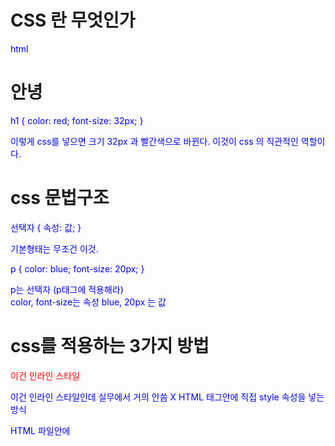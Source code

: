 # CSS 란 무엇인가

html
<h1>안녕</h1> <!-- 제목만 있음 -->

h1 {
  color: red;
  font-size: 32px;
}

이렇게 css를 넣으면 크기 32px 과 빨간색으로 바뀐다. 이것이 css 의 직관적인 역할이다.

# css 문법구조

선택자 {
  속성: 값;
}

기본형태는 무조건 이것.

p {
  color: blue;
  font-size: 20px;
}

p는 선택자 (p태그에 적용해라)   
color, font-size는 속성
blue, 20px 는 값

# css를 적용하는 3가지 방법

<p style="color: red;">이건 인라인 스타일</p>

이건 인라인 스타일인데 실무에서 거의 안씀 X
HTML 태그안에 직접 style 속성을 넣는 방식

<head>
  <style>
    p {
      color: blue;
    }
  </style>
</head>

HTML 파일안에 <style> 태그를 써서 css 넣기

<!-- HTML -->
<head>
  <link rel="stylesheet" href="style.css">
</head>

/* style.css */
p {
  color: green;
}

.css 파일을 따로 만들고 <link> 로 연결 실무필수✅
다른 html 과 재사용성 높고, 유지보수가 편하다. css도 깔끔하게 분리되긴한다.

# 선택자 

<p class="text">문단</p>
<div id="main">메인 박스</div>

.text {
  color: blue;
}
#main {
  background-color: yellow;
}

종류 | 예시 | 설명
전체 선택자 | * | 모든 요소에 적용
태그 선택자 | p, h1 | 특정 태그에 적용
클래스 선택자 | .box | class="box" 가진 요소에 적용
아이디 선택자 | #main | id="main" 가진 요소에 적용

# 결합 선택자

종류 | 예시 | 설명
자손 선택자 | .container p | .container 안에 있는 모든 p
자식 선택자 | .container > p | .container의 직계 자식인 p
형제 선택자 | h1 + p | h1 바로 다음 p
일반 형제 | h1 ~ p | h1 다음에 나오는 모든 p

<div class="container">
  <p>1번째</p>
  <div><p>2번째</p></div>
</div>

.container p { color: red; }       /* 둘 다 적용됨 */
.container > p { color: blue; }    /* 1번째만 적용됨 */

# 상태(가상) 선택자 = 실수에서 엄청 자주 쓰임

선택자 | 예시 | 설명
:hover | a:hover | 마우스를 올렸을 때
:focus | input:focus | 포커스 됐을 때
:active | button:active | 클릭된 상태
:checked | input:checked | 체크된 상태 (checkbox 등)

a:hover {
  color: red;
  text-decoration: underline;
}


# 속성 선택자

예시 | 설명
[type="text"] | type="text"인 요소만
[href^="https"] | https로 시작하는 링크
[src$=".png"] | .png로 끝나는 이미지 경로

input[type="text"] {
  border: 1px solid gray;
}

# 그룹 선택자

h1, h2, h3 {
  color: darkblue;
}

여러 클래스 한방에 지정

✅ 실무요약 팁

대부분 클래스 선택자(.class) 위주로 개발함
id는 JS 연결하거나 특정 1개 요소에만 사용할 때
레이아웃 구조 잡을 땐 >, ~, + 같은 결합 선택자 자주 씀
:hover, :focus, :checked는 무조건 씀 (상호작용)

#박스모델 

# 박스 모델

+-----------------------+
|      margin           |
|  +-----------------+  |
|  |    border       |  |
|  |  +-----------+  |  |
|  |  | padding   |  |  |
|  |  | +-------+ |  |  |
|  |  | |content| |  |  |
|  |  | +-------+ |  |  |
|  |  +-----------+  |  |
|  +-----------------+  |
+-----------------------+

html 요소는 기본적으로 모두 사각형 박스 형태로 존재한다. 이 박스는 네가지로 존재한다.

1. content  
실제 내용이 들어가는 영역
텍스트, 이미지등이 표시되는 부분

width: 200px;
height: 100px;


2. padding

내용(contnent)과 테두리(border) 사이의 여백
배경색도 이 영역까지 포함이 된다

padding: 20px;

> 안쪽 여백이 생김 (글자와 테두리가 안붙음)

3. border

패딩과 마진사이의 테두리
선 색, 두께, 종류 설정 가능

border: 2px solid black;


4. margin

박스 바깥쪽 여백 (외부 공간)
다른 요소들과의 간격

margin: 30px;

# 박스 모델 실전 예제

.box {
  width: 200px;
  height: 100px;
  padding: 10px;
  border: 5px solid blue;
  margin: 20px;
  background-color: lightgray;
}

실제 크기 계산

content : 200x100
padding : 10px * 2 (상하좌우)
border : 5px * 2 
실제 크기 " 200 + 20 + 10 = 240px  

# box-sizing 핵심 설정

기본값은 content-box
width, heigh는 content만 포함함

실무에서는 무조건 border-box

* {
  box-sizing: border-box;
}

모든 요소에서 "눈으로 보이는 크기 = 설정한 크기" 가 되도록 만들어줌.

# margin / padding 단축 속성

/* 시계 방향: 상, 우, 하, 좌 */
margin: 10px 20px 30px 40px;

/* 상하 10px, 좌우 20px */
margin: 10px 20px;

/* 전체 동일하게 10px */
margin: 10px;

# 마진 겹침 (margin collapse)

상하 요소의 margin이 겹칠 경우, 큰값만 적용됨

.box1 {
  margin-bottom: 50px;
}
.box2 {
  margin-top: 30px;
}

결과 > 두 박스 간 간격은 50px 하나만 적용된 (30은 무시가된다)

✅ 실무 꿀팁
padding은 내부 공간 확보, 배경색 포함
margin은 외부 간격 조절, 배경색 없음
border-box는 무조건 설정해두고 시작
margin 겹침 현상 반드시 이해하고 피하기

# 글꼴(fontfamily)

font-family: 'Pretendard', 'Arial', sans-serif;

첫번쨰는 내가 원하는 폰트, 두번쨰~세번쨰는 대체 폰트
'sans-serif'는 고딕 계열, 'serif'는 명조 계열
 ✅ 실무에선 보통 폰트를 웹폰트 or 시스템 폰트 조합으로 씀

 # 글자 크기(font size)

font-size: 16px;

본문: 보통 16px
제목: 24px~40px 단위는 px em rem 중 px 가 가장 직관적임

# 글자 굵기 (font-weight)

font-weight: normal;  /* 또는 400 */
font-weight: bold;    /* 또는 700 */

숫자 100~900 으로도 설정 가능함
웹폰트는 종종 300얇음 500중간 700 굵음 이렇게 제공됨

# 줄 간격(line-height)

line-height: 1.5;

글자와 글자 사이 간격 (텍스트가 답답하지 않게)
1.5 정도가 일반적이라고 함

# 텍스트 정렬 (text-align)

text-align: left;     /* 왼쪽 정렬 */
text-align: center;   /* 가운데 정렬 */
text-align: right;    /* 오른쪽 정렬 */

✅ 실무에서 카드, 버튼, 헤더 등 정렬할 때 무조건 씀.

# 대소문자 /긴격

text-transform: uppercase;  /* 전부 대문자 */
letter-spacing: 1px;        /* 글자 간 간격 */

디자인적으로 강조 할 떄 많이 씀

# 텍스트 장식 / 자르기

text-decoration: underline; /* 밑줄 */
white-space: nowrap;        /* 줄바꿈 안 함 */
overflow: hidden;
text-overflow: ellipsis;    /* ... 처리 */

뉴스 제목 줄임 처리 할 떄 무조건 나옴

# 실무 적용 예시
.title {
  font-family: 'Pretendard', 'sans-serif';
  font-size: 32px;
  font-weight: 700;
  line-height: 1.4;
  text-align: center;
  letter-spacing: 1px;
}

🎨 예쁘게 쓸 때 꿀팁
제목(h1~h3): font-size 크고, font-weight: bold

본문(p, span): font-size: 16px, line-height: 1.5

카드 설명: text-align: left, color: #555 같은 중간톤

✅ 요약 정리

속성 | 설명 | 예시
font-family | 글꼴 설정 | 'Pretendard', sans-serif
font-size | 글자 크기 | 16px, 24px
font-weight | 글자 굵기 | normal, bold, 700
line-height | 줄 간격 | 1.5
text-align | 정렬 | center, left
letter-spacing | 자간 | 1px
text-transform | 대소문자 변환 | uppercase

# 텍스트 색상 (clolor)

color: black;
color: #333333;
color: rgb(255, 0, 0);
color: rgba(255, 0, 0, 0.5); /* 반투명 */

color: 는 글자 색상을 지정해줌
보통 #hex,rgb,rgba,hsl 등 사용함
rgba는 마지막 자리에 투명도(0-1) 설정 가능함

# 배경 색상 (background-color)

background-color: white;
background-color: #f5f5f5;

요소의 배경색상을 정함
color는 글자, background-color는 배경

# 배경 이미지 (background-image)

background-image: url('배경이미지.jpg');
background-repeat: no-repeat;
background-size: cover;
background-position: center;

이미지 배경을 넣을 떄 사용 함
no-repeat: 반복 없음
cover: 꽉 채움(비율유지)
center: 중앙 정렬

# 단축 속성 (background)

background: #fff url('bg.png') no-repeat center/cover;

background: [색상] [이미지경로] [반복여부] [위치] / [크기];

# 투명도

opacity: 0.5;  /* 0 = 완전투명, 1 = 불투명 */

전체요소에 투명도 적용함
rgba는 배경만 투명하게, opacity는 전체(글자포함) 투명하게함

# 그라데이션 (gradient)

background: linear-gradient(to right, #ff7e5f, #feb47b);

to right는: 왼 > 오
색상 2개 이상 넣어서 부드러운 색 전화 가능
radial-gradient()는 원형 그라 데이션

✅ 실무 감각 요약

속성 | 용도 | 자주 쓰는 예시
color | 글자색 | #333, rgba(...)
background-color | 배경색 | #f0f0f0, white
background-image | 이미지 배경 | url(...)
background | 단축 속성 | background: #fff url(...)
opacity | 투명도 | 0.8, 0.3
linear-gradient | 그라데이션 | to right, #aaa, #bbb

# css 레이아웃 시스템 (flex/grid/position)

# display의 기본 이해

display: block;   /* 기본값: 세로 정렬 (div, p 등) */
display: inline;  /* 한 줄로 붙음 (span 등) */
display: none;    /* 아예 안 보이게 함 */


display: flex;
display: grid;
이게 실무에서 자주쓰는 거임

✅ flex 는 가장 많이쓴다

.container {
  display: flex;
}

justify-content: 가로 정렬 (main axis)

align-items: 세로 정렬 (cross axis)

.container {
  display: flex;
  justify-content: center;     /* 가로 중앙 정렬 */
  align-items: center;         /* 세로 중앙 정렬 */
  height: 300px;
  background: #f2f2f2;
}

.item {
  width: 100px;
  height: 100px;
  background: orange;
}


정리

속성 | 값 | 의미
justify-content | center / space-between / space-around | 가로 정렬
align-items | center / flex-start / flex-end | 세로 정렬
flex-direction | row / column | 방향 전환
gap | 20px | 요소 간 간격

📌 Flex vs Grid 차이 요약

항목 | Flex | Grid
목적 | 정렬 | 레이아웃 구조
사용 | 정렬 위주 (좌우, 상하) | 2D 배치 (행 + 열)
대표 사용처 | 버튼 그룹, 네비게이션 | 포트폴리오, 상품 목록

position 

요소의 위치를 자유롭게 조정 하는 속성

속성 | 설명
static | 기본값 (흐름 그대로)
relative | 원래 위치 기준으로 이동 가능
absolute | 부모 기준으로 고정
fixed | 화면 기준으로 고정 (스크롤해도 고정됨)
sticky | 스크롤 위치에 따라 고정/해제 자동

.box {
  position: absolute;
  top: 20px;
  left: 50px;
}

→ 부모가 relative여야 기준이 잡힘

✅ 실무 꿀팁 요약

개념 | 대표 속성 | 사용처
Flex | justify-content, align-items | 정렬 (버튼, 상단바)
Grid | grid-template-columns, gap | 격자 배치 (카드, 포스트 목록)
Position | relative, absolute, fixed | 레이어 팝업, 툴팁, 고정 버튼

추가 공부

#  z-index (요소위계조절)

.modal {
  position: absolute;
  z-index: 999;
}

숫자가 클수록 위에 쌓임
position이 있는 요소에서만 작동함
모달,드롭다운,툴팁 만들 떄 무조건 나옴

# calc() 계산식

width: calc(100% - 40px);

퍼센트 + 픽셀 같이 계산 할 수 있음
레이아웃 세밀하게 잡을 떄 사용 함.

# clamp() 반응형 폰트

font-size: clamp(14px, 2vw, 24px);

최소 14px, 최대 24px
뷰포트 크기에 따라 반응형 크기 자동 조절

# 미디어 쿼리 (@media)

@media (max-width: 768px) {
  body {
    background: pink;
  }
}

반응형 웹 만들 떄 필수
브레이크 포인트 기준은 보통 768px, 1024px 등

# 반응형 이미지 (object-fit)

img {
  width: 100%;
  height: 200px;
  object-fit: cover;
}

이미지 비율 유지하며 꽉 채우기
썸네일, 카드 이미지에서 무조건 쓰임

# transition (부드러운 효과)

button {
  transition: all 0.3s ease;
}

hover, 클릭 시 부드럽게 변하도록 애니메이션 부여
실무에서는 거의 모든 버튼, 인터랙션 요소에 필수임.

# 커스텀 속성 (css 변수)

:root {
  --main-color: #3498db;
}

.button {
  background: var(--main-color);
}

유지보수, 테마 커스터마이징에서 강력함
프로젝트 스타일 통일시 씀



